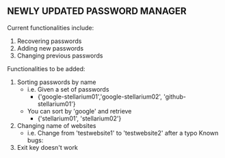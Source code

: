 NEWLY UPDATED PASSWORD MANAGER
---
Current functionalities include:
1) Recovering passwords
2) Adding new passwords
3) Changing previous passwords

Functionalities to be added:
1) Sorting passwords by name
    - i.e. Given a set of passwords
        - {'google-stellarium01','google-stellarium02', 'github-stellarium01'}
    - You can sort by 'google' and retrieve
        - {'stellarium01', 'stellarium02'}
2) Changing name of websites
    - i.e. Change from 'testwebsite1' to 'testwebsite2' after a typo
Known bugs:
1) Exit key doesn't work
